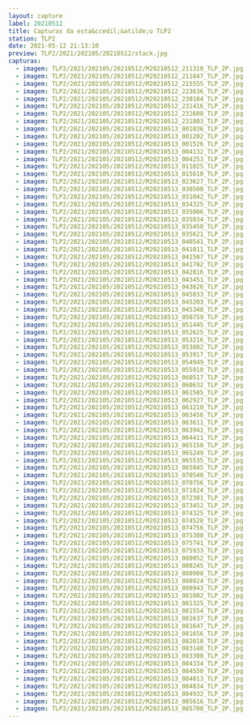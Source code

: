 ```yaml
---
layout: capture
label: 20210512
title: Capturas da esta&ccedil;&atilde;o TLP2
station: TLP2
date: 2021-05-12 21:13:10
preview: TLP2/2021/202105/20210512/stack.jpg
capturas:
  - imagem: TLP2/2021/202105/20210512/M20210512_211310_TLP_2P.jpg
  - imagem: TLP2/2021/202105/20210512/M20210512_211847_TLP_2P.jpg
  - imagem: TLP2/2021/202105/20210512/M20210512_215555_TLP_2P.jpg
  - imagem: TLP2/2021/202105/20210512/M20210512_223636_TLP_2P.jpg
  - imagem: TLP2/2021/202105/20210512/M20210512_230104_TLP_2P.jpg
  - imagem: TLP2/2021/202105/20210512/M20210512_231416_TLP_2P.jpg
  - imagem: TLP2/2021/202105/20210512/M20210512_231608_TLP_2P.jpg
  - imagem: TLP2/2021/202105/20210512/M20210512_231803_TLP_2P.jpg
  - imagem: TLP2/2021/202105/20210512/M20210513_001036_TLP_2P.jpg
  - imagem: TLP2/2021/202105/20210512/M20210513_001202_TLP_2P.jpg
  - imagem: TLP2/2021/202105/20210512/M20210513_001526_TLP_2P.jpg
  - imagem: TLP2/2021/202105/20210512/M20210513_004132_TLP_2P.jpg
  - imagem: TLP2/2021/202105/20210512/M20210513_004253_TLP_2P.jpg
  - imagem: TLP2/2021/202105/20210512/M20210513_011025_TLP_2P.jpg
  - imagem: TLP2/2021/202105/20210512/M20210513_015610_TLP_2P.jpg
  - imagem: TLP2/2021/202105/20210512/M20210513_023627_TLP_2P.jpg
  - imagem: TLP2/2021/202105/20210512/M20210513_030500_TLP_2P.jpg
  - imagem: TLP2/2021/202105/20210512/M20210513_031042_TLP_2P.jpg
  - imagem: TLP2/2021/202105/20210512/M20210513_034325_TLP_2P.jpg
  - imagem: TLP2/2021/202105/20210512/M20210513_035006_TLP_2P.jpg
  - imagem: TLP2/2021/202105/20210512/M20210513_035034_TLP_2P.jpg
  - imagem: TLP2/2021/202105/20210512/M20210513_035450_TLP_2P.jpg
  - imagem: TLP2/2021/202105/20210512/M20210513_035621_TLP_2P.jpg
  - imagem: TLP2/2021/202105/20210512/M20210513_040541_TLP_2P.jpg
  - imagem: TLP2/2021/202105/20210512/M20210513_041011_TLP_2P.jpg
  - imagem: TLP2/2021/202105/20210512/M20210513_041507_TLP_2P.jpg
  - imagem: TLP2/2021/202105/20210512/M20210513_041702_TLP_2P.jpg
  - imagem: TLP2/2021/202105/20210512/M20210513_042816_TLP_2P.jpg
  - imagem: TLP2/2021/202105/20210512/M20210513_043451_TLP_2P.jpg
  - imagem: TLP2/2021/202105/20210512/M20210513_043626_TLP_2P.jpg
  - imagem: TLP2/2021/202105/20210512/M20210513_045033_TLP_2P.jpg
  - imagem: TLP2/2021/202105/20210512/M20210513_045203_TLP_2P.jpg
  - imagem: TLP2/2021/202105/20210512/M20210513_045348_TLP_2P.jpg
  - imagem: TLP2/2021/202105/20210512/M20210513_050759_TLP_2P.jpg
  - imagem: TLP2/2021/202105/20210512/M20210513_051445_TLP_2P.jpg
  - imagem: TLP2/2021/202105/20210512/M20210513_052625_TLP_2P.jpg
  - imagem: TLP2/2021/202105/20210512/M20210513_053216_TLP_2P.jpg
  - imagem: TLP2/2021/202105/20210512/M20210513_053802_TLP_2P.jpg
  - imagem: TLP2/2021/202105/20210512/M20210513_053917_TLP_2P.jpg
  - imagem: TLP2/2021/202105/20210512/M20210513_054949_TLP_2P.jpg
  - imagem: TLP2/2021/202105/20210512/M20210513_055910_TLP_2P.jpg
  - imagem: TLP2/2021/202105/20210512/M20210513_060517_TLP_2P.jpg
  - imagem: TLP2/2021/202105/20210512/M20210513_060632_TLP_2P.jpg
  - imagem: TLP2/2021/202105/20210512/M20210513_061505_TLP_2P.jpg
  - imagem: TLP2/2021/202105/20210512/M20210513_062927_TLP_2P.jpg
  - imagem: TLP2/2021/202105/20210512/M20210513_063210_TLP_2P.jpg
  - imagem: TLP2/2021/202105/20210512/M20210513_063456_TLP_2P.jpg
  - imagem: TLP2/2021/202105/20210512/M20210513_063611_TLP_2P.jpg
  - imagem: TLP2/2021/202105/20210512/M20210513_063941_TLP_2P.jpg
  - imagem: TLP2/2021/202105/20210512/M20210513_064411_TLP_2P.jpg
  - imagem: TLP2/2021/202105/20210512/M20210513_065150_TLP_2P.jpg
  - imagem: TLP2/2021/202105/20210512/M20210513_065249_TLP_2P.jpg
  - imagem: TLP2/2021/202105/20210512/M20210513_065535_TLP_2P.jpg
  - imagem: TLP2/2021/202105/20210512/M20210513_065845_TLP_2P.jpg
  - imagem: TLP2/2021/202105/20210512/M20210513_070540_TLP_2P.jpg
  - imagem: TLP2/2021/202105/20210512/M20210513_070756_TLP_2P.jpg
  - imagem: TLP2/2021/202105/20210512/M20210513_071824_TLP_2P.jpg
  - imagem: TLP2/2021/202105/20210512/M20210513_072301_TLP_2P.jpg
  - imagem: TLP2/2021/202105/20210512/M20210513_073452_TLP_2P.jpg
  - imagem: TLP2/2021/202105/20210512/M20210513_074325_TLP_2P.jpg
  - imagem: TLP2/2021/202105/20210512/M20210513_074520_TLP_2P.jpg
  - imagem: TLP2/2021/202105/20210512/M20210513_074756_TLP_2P.jpg
  - imagem: TLP2/2021/202105/20210512/M20210513_075300_TLP_2P.jpg
  - imagem: TLP2/2021/202105/20210512/M20210513_075741_TLP_2P.jpg
  - imagem: TLP2/2021/202105/20210512/M20210513_075933_TLP_2P.jpg
  - imagem: TLP2/2021/202105/20210512/M20210513_080052_TLP_2P.jpg
  - imagem: TLP2/2021/202105/20210512/M20210513_080245_TLP_2P.jpg
  - imagem: TLP2/2021/202105/20210512/M20210513_080908_TLP_2P.jpg
  - imagem: TLP2/2021/202105/20210512/M20210513_080924_TLP_2P.jpg
  - imagem: TLP2/2021/202105/20210512/M20210513_080943_TLP_2P.jpg
  - imagem: TLP2/2021/202105/20210512/M20210513_081002_TLP_2P.jpg
  - imagem: TLP2/2021/202105/20210512/M20210513_081325_TLP_2P.jpg
  - imagem: TLP2/2021/202105/20210512/M20210513_081554_TLP_2P.jpg
  - imagem: TLP2/2021/202105/20210512/M20210513_081637_TLP_2P.jpg
  - imagem: TLP2/2021/202105/20210512/M20210513_081647_TLP_2P.jpg
  - imagem: TLP2/2021/202105/20210512/M20210513_081656_TLP_2P.jpg
  - imagem: TLP2/2021/202105/20210512/M20210513_082010_TLP_2P.jpg
  - imagem: TLP2/2021/202105/20210512/M20210513_083148_TLP_2P.jpg
  - imagem: TLP2/2021/202105/20210512/M20210513_083308_TLP_2P.jpg
  - imagem: TLP2/2021/202105/20210512/M20210513_084334_TLP_2P.jpg
  - imagem: TLP2/2021/202105/20210512/M20210513_084550_TLP_2P.jpg
  - imagem: TLP2/2021/202105/20210512/M20210513_084813_TLP_2P.jpg
  - imagem: TLP2/2021/202105/20210512/M20210513_084834_TLP_2P.jpg
  - imagem: TLP2/2021/202105/20210512/M20210513_084932_TLP_2P.jpg
  - imagem: TLP2/2021/202105/20210512/M20210513_085616_TLP_2P.jpg
  - imagem: TLP2/2021/202105/20210512/M20210513_085700_TLP_2P.jpg
---
```

